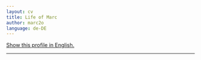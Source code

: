 ```yaml
---
layout: cv
title: Life of Marc
author: marc2o
language: de-DE
---
```


[Show this profile in English.](/cv/marc)

---
